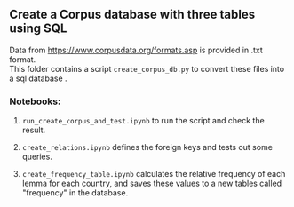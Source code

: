 ## Create a Corpus database with three tables using SQL
Data from https://www.corpusdata.org/formats.asp is provided in .txt format.  
This folder contains a script `create_corpus_db.py` to convert these files into a sql database .  
### Notebooks:
1. `run_create_corpus_and_test.ipynb` to run the script and check the result.
2. `create_relations.ipynb` defines the foreign keys and tests out some queries.

3. `create_frequency_table.ipynb` calculates the relative frequency of each lemma for each country, and saves these values to a new tables called "frequency" in the database. 
